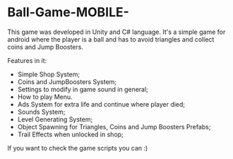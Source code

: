 # Ball-Game-MOBILE-
This game was developed in Unity and C# language. 
It's a simple game for android where the player is a ball and has to avoid triangles and collect coins and Jump Boosters.

Features in it:
- Simple Shop System;
- Coins and JumpBoosters System;
- Settings to modify in game sound in general;
- How to play Menu.
- Ads System for extra life and continue where player died;
- Sounds System;
- Level Generating System;
- Object Spawning for Triangles, Coins and Jump Boosters Prefabs;
- Trail Effects when unlocked in shop;

If you want to check the game scripts you can :)
